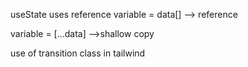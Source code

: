 
useState uses reference
variable = data[] --> reference

variable = [...data] -->shallow copy

use of transition class in tailwind